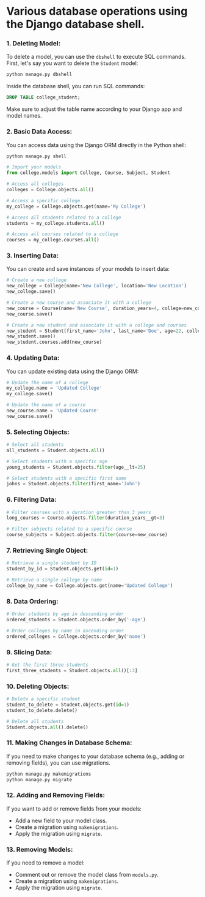 # Various database operations using the Django database shell.

### 1. Deleting Model:

To delete a model, you can use the `dbshell` to execute SQL commands. First, let's say you want to delete the `Student` model:

```bash
python manage.py dbshell
```

Inside the database shell, you can run SQL commands:

```sql
DROP TABLE college_student;
```

Make sure to adjust the table name according to your Django app and model names.

### 2. Basic Data Access:

You can access data using the Django ORM directly in the Python shell:

```bash
python manage.py shell
```

```python
# Import your models
from college.models import College, Course, Subject, Student

# Access all colleges
colleges = College.objects.all()

# Access a specific college
my_college = College.objects.get(name='My College')

# Access all students related to a college
students = my_college.students.all()

# Access all courses related to a college
courses = my_college.courses.all()
```

### 3. Inserting Data:

You can create and save instances of your models to insert data:

```python
# Create a new college
new_college = College(name='New College', location='New Location')
new_college.save()

# Create a new course and associate it with a college
new_course = Course(name='New Course', duration_years=4, college=new_college)
new_course.save()

# Create a new student and associate it with a college and courses
new_student = Student(first_name='John', last_name='Doe', age=22, college=new_college)
new_student.save()
new_student.courses.add(new_course)
```

### 4. Updating Data:

You can update existing data using the Django ORM:

```python
# Update the name of a college
my_college.name = 'Updated College'
my_college.save()

# Update the name of a course
new_course.name = 'Updated Course'
new_course.save()
```

### 5. Selecting Objects:

```python
# Select all students
all_students = Student.objects.all()

# Select students with a specific age
young_students = Student.objects.filter(age__lt=25)

# Select students with a specific first name
johns = Student.objects.filter(first_name='John')
```

### 6. Filtering Data:

```python
# Filter courses with a duration greater than 3 years
long_courses = Course.objects.filter(duration_years__gt=3)

# Filter subjects related to a specific course
course_subjects = Subject.objects.filter(course=new_course)
```

### 7. Retrieving Single Object:

```python
# Retrieve a single student by ID
student_by_id = Student.objects.get(id=1)

# Retrieve a single college by name
college_by_name = College.objects.get(name='Updated College')
```

### 8. Data Ordering:

```python
# Order students by age in descending order
ordered_students = Student.objects.order_by('-age')

# Order colleges by name in ascending order
ordered_colleges = College.objects.order_by('name')
```

### 9. Slicing Data:

```python
# Get the first three students
first_three_students = Student.objects.all()[:3]
```

### 10. Deleting Objects:

```python
# Delete a specific student
student_to_delete = Student.objects.get(id=1)
student_to_delete.delete()

# Delete all students
Student.objects.all().delete()
```

### 11. Making Changes in Database Schema:

If you need to make changes to your database schema (e.g., adding or removing fields), you can use migrations. 

```bash
python manage.py makemigrations
python manage.py migrate
```

### 12. Adding and Removing Fields:

If you want to add or remove fields from your models:

- Add a new field to your model class.
- Create a migration using `makemigrations`.
- Apply the migration using `migrate`.

### 13. Removing Models:

If you need to remove a model:

- Comment out or remove the model class from `models.py`.
- Create a migration using `makemigrations`.
- Apply the migration using `migrate`.